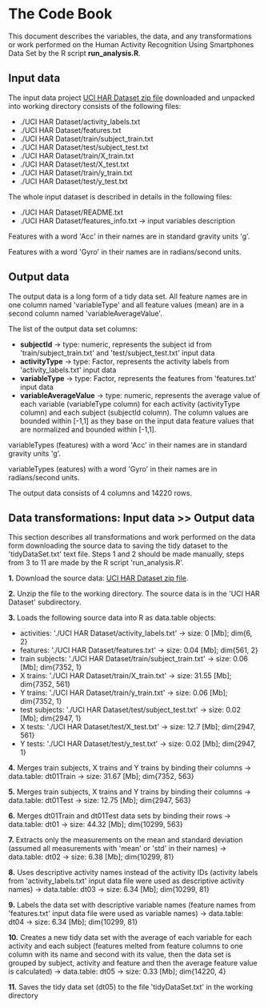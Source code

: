 # The Code Book

This document describes the variables, the data, and any transformations or work performed on the Human Activity Recognition Using Smartphones Data Set by the R script **run_analysis.R**.

## Input data

The input data project [UCI HAR Dataset zip file](https://d396qusza40orc.cloudfront.net/getdata%2Fprojectfiles%2FUCI%20HAR%20Dataset.zip) downloaded and unpacked into working directory consists of the following files:

- ./UCI HAR Dataset/activity_labels.txt
- ./UCI HAR Dataset/features.txt
- ./UCI HAR Dataset/train/subject_train.txt
- ./UCI HAR Dataset/test/subject_test.txt
- ./UCI HAR Dataset/train/X_train.txt
- ./UCI HAR Dataset/test/X_test.txt
- ./UCI HAR Dataset/train/y_train.txt
- ./UCI HAR Dataset/test/y_test.txt

The whole input dataset is described in details in the following files:

- ./UCI HAR Dataset/README.txt
- ./UCI HAR Dataset/features_info.txt -> input variables description

Features with a word 'Acc' in their names are in standard gravity units 'g'.

Features with a word 'Gyro' in their names are in radians/second units.

## Output data

The output data is a long form of a tidy data set. All feature names are in one column named 'variableType' and all feature values (mean) are in a second column named 'variableAverageValue'.

The list of the output data set columns:

- **subjectId** -> type: numeric, represents the subject id from 'train/subject_train.txt' and 'test/subject_test.txt' input data
- **activityType** -> type: Factor, represents the activity labels from 'activity_labels.txt' input data
- **variableType** -> type: Factor, represents the features from 'features.txt' input data
- **variableAverageValue** -> type: numeric, represents the average value of each variable (variableType column) for each activity (activityType column) and each subject (subjectId column). The column values are bounded within [-1,1] as they base on the input data feature values that are normalized and bounded within [-1,1].

variableTypes (features) with a word 'Acc' in their names are in standard gravity units 'g'.

variableTypes (eatures) with a word 'Gyro' in their names are in radians/second units.

The output data consists of 4 columns and 14220 rows.

## Data transformations: Input data >> Output data

This section describes all transformations and work performed on the data form downloading the source data to saving the tidy dataset to the 'tidyDataSet.txt' text file. Steps 1 and 2 should be made manually, steps from 3 to 11 are made by the R script 'run_analysis.R'.

**1.** Download the source data: [UCI HAR Dataset zip file](https://d396qusza40orc.cloudfront.net/getdata%2Fprojectfiles%2FUCI%20HAR%20Dataset.zip).

**2.** Unzip the file to the working directory. The source data is in the 'UCI HAR Dataset' subdirectory.

**3.** Loads the following source data into R as data.table objects:

- activities: './UCI HAR Dataset/activity_labels.txt' -> size: 0 [Mb]; dim{6, 2}
- features: './UCI HAR Dataset/features.txt' -> size: 0.04 [Mb]; dim{561, 2}
- train subjects: './UCI HAR Dataset/train/subject_train.txt' -> size: 0.06 [Mb]; dim{7352, 1}
- X trains: './UCI HAR Dataset/train/X_train.txt' -> size: 31.55 [Mb]; dim{7352, 561}
- Y trains: './UCI HAR Dataset/train/y_train.txt' -> size: 0.06 [Mb]; dim{7352, 1}
- test subjects: './UCI HAR Dataset/test/subject_test.txt' -> size: 0.02 [Mb]; dim{2947, 1}
- X tests: './UCI HAR Dataset/test/X_test.txt' -> size: 12.7 [Mb]; dim{2947, 561}
- Y tests: './UCI HAR Dataset/test/y_test.txt' -> size: 0.02 [Mb]; dim{2947, 1}

**4.** Merges train subjects, X trains and Y trains by binding their columns -> data.table: dt01Train -> size: 31.67 [Mb]; dim{7352, 563}

**5.** Merges train subjects, X trains and Y trains by binding their columns -> data.table: dt01Test -> size: 12.75 [Mb]; dim{2947, 563}

**6.** Merges dt01Train and dt01Test data sets by binding their rows -> data.table: dt01 -> size: 44.32 [Mb]; dim{10299, 563}

**7.** Extracts only the measurements on the mean and standard deviation (assumed all measurements with 'mean' or 'std' in their names) -> data.table: dt02 -> size: 6.38 [Mb]; dim{10299, 81}

**8.** Uses descriptive activity names instead of the activity IDs (activity labels from 'activity_labels.txt' input data file were used as descriptive activity names) -> data.table: dt03 -> size: 6.34 [Mb]; dim{10299, 81}

**9.** Labels the data set with descriptive variable names (feature names from 'features.txt' input data file were used as variable names) -> data.table: dt04 -> size: 6.34 [Mb]; dim{10299, 81}

**10.** Creates a new tidy data set with the average of each variable for each activity and each subject (features melted from feature columns to one column with its name and second with its value, then the data set is grouped by subject, activity and feature and then the average feature value is calculated) -> data.table: dt05 -> size: 0.33 [Mb]; dim{14220, 4}

**11.** Saves the tidy data set (dt05) to the file 'tidyDataSet.txt' in the working directory

